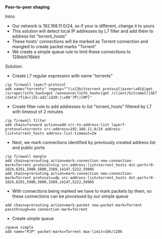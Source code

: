 **Peer-to-peer shaping**

*Intro:*
* Our network is 192.168.11.0/24, so if your is different, change it to yours
* This solution will detect local IP addresses by L7 filter and add them to address list "torrent_hosts"
* These hosts' connections will be marked as Torrent connection and mangled to create packet marks "Torrent"
* We create a simple queue rule to limit these connections to 128kbit/16kbit

*Solution:*
- Create L7 regular expression with name "torrents"
```
/ip firewall layer7-protocol
add name="torrents" regexp="^(\x13bittorrent protocol|azver\x01$|get /scrape\?info_hash=get /announce\?info_hash=|get /client/bitcomet/|GET /data\?fid=)|d1:ad2:id20:|\x08'7P\)[RP]"
```

- Create filter rule to add addresses to list "torrent_hosts" filtered by L7 with timeout of 2 minutes
```
/ip firewall filter
add chain=forward action=add-src-to-address-list layer7-protocol=torrents src-address=192.168.11.0/24 address-list=torrent_hosts address-list-timeout=2m
```
- Next, we mark connections identified by previously created address list and public ports 
```
/ip firewall mangle
add chain=prerouting action=mark-connection new-connection-mark=Torrent protocol=tcp src-address-list=torrent_hosts dst-port=!0-1024,8291,5900,5800,3389,14147,5222,59905
add chain=prerouting action=mark-connection new-connection-mark=Torrent protocol=udp src-address-list=torrent_hosts dst-port=!0-1024,8291,5900,5800,3389,14147,5222,59905
```
- With connections being marked we have to mark packets by them, so these connections can be processed by our simple queue
```
add chain=prerouting action=mark-packet new-packet-mark=Torrent passthrough=no connection-mark=Torrent
```

- Create simple queue
```
/queue simple
add name="P2P" packet-marks=Torrent max-limit=16k/128k
```